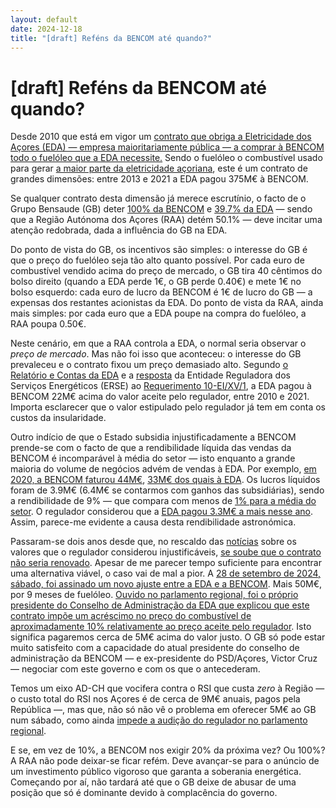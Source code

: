 ```yaml
---
layout: default
date: 2024-12-18
title: "[draft] Reféns da BENCOM até quando?"
---
```


# [draft] Reféns da BENCOM até quando?

Desde 2010 que está em vigor um [contrato que obriga a Eletricidade dos Açores (EDA) — empresa maioritariamente pública — a comprar à BENCOM todo o fuelóleo que a EDA necessite.](http://base.alra.pt:82/Doc_Req/XIIrequeresp176.pdf) Sendo o fuelóleo o combustível usado para gerar [a maior parte da eletricidade açoriana](https://www.eda.pt/EDA/Paginas/ProducaoEnergia.aspx), este é um contrato de grandes dimensões: entre 2013 e 2021 a EDA pagou 375M€ à BENCOM.

Se qualquer contrato desta dimensão já merece escrutínio, o facto de o Grupo Bensaude (GB) deter [100% da BENCOM](https://www.bencom.pt/pt/empresa/) e [39.7% da EDA](https://www.eda.pt/EDA/Paginas/Acionistas.aspx) — sendo que a Região Autónoma dos Açores (RAA) detém 50.1% — deve incitar uma atenção redobrada, dada a influência do GB na EDA.

Do ponto de vista do GB, os incentivos são simples: o interesse do GB é que o preço do fuelóleo seja tão alto quanto possível. Por cada euro de combustível vendido acima do preço de mercado, o GB tira 40 cêntimos do bolso direito (quando a EDA perde 1€, o GB perde 0.40€) e mete 1€ no bolso esquerdo: cada euro de lucro da BENCOM é 1€ de lucro do GB — a expensas dos restantes acionistas da EDA.
Do ponto de vista da RAA, ainda mais simples: por cada euro que a EDA poupe na compra do fuelóleo, a RAA poupa 0.50€.

Neste cenário, em que a RAA controla a EDA, o normal seria observar o _preço de mercado_. Mas não foi isso que aconteceu: o interesse do GB prevaleceu e o contrato fixou um preço demasiado alto. Segundo [o Relatório e Contas da EDA](https://www.eda.pt/Mediateca/Publicacoes/Lists/RelatrioseContas/Attachments/22/RC%20EDA%202021.pdf) e a [resposta](https://app.parlamento.pt/webutils/docs/doc.pdf?path=6148523063484d364c793968636d356c6443397a6158526c63793959566b786c5a79394562324e31625756756447397a554756795a3356756447467a556d5678645756796157316c626e527663793878553077764e5455344e5441355a4449745a6d4e68595330304e7a63354c5467335a544d744e546b325a6d597a4e6d4535596a41334c6e426b5a673d3d&fich=558509d2-fcaa-4779-87e3-596ff36a9b07.pdf&Inline=true) da Entidade Reguladora dos Serviços Energéticos (ERSE) ao [Requerimento 10-EI/XV/1](https://www.parlamento.pt/ActividadeParlamentar/Paginas/DetalhePerguntaRequerimento.aspx?BID=123572), a EDA pagou à BENCOM 22M€ acima do valor aceite pelo regulador, entre 2010 e 2021. Importa esclarecer que o valor estipulado pelo regulador já tem em conta os custos da insularidade.

Outro indício de que o Estado subsidia injustificadamente a BENCOM prende-se com o facto de que a rendibilidade líquida das vendas da BENCOM é incomparável à média do setor — isto enquanto a grande maioria do volume de negócios advém de vendas à EDA. Por exemplo, [em 2020, a BENCOM faturou 44M€](https://infotrust.pt/empresa/?id=bencom-armazenagem-e-comercio-de-combustiveis-sa), [33M€ dos quais à EDA](https://app.parlamento.pt/webutils/docs/doc.pdf?path=VrDtH6G5n5TrtwS0s1wLp4jqVbuDiikLUIpQz%252fItUCTcAnifnQepaZFReVER%252bq1iXSCcHY56gh3%252fDQuGWQ7glK1Ewv28Xn9JNDTMVR39m%252fvBbNQ773Vk5RakfAtcDPm0Ku3jas5PC0wbOBbS8j4BX8nbTjg63Ny4B4mlkA8kw8qTKdXUbfX2zqvhBDTSyVnp3InZ68aYJACykowhg8EW%252fNhxD5RN73UQcwzckSJjNZKR9gSsfA23urpIf8bJKB%252bVuBPlTHtAS55lPoBlFDXiMmIda0uWHD5FVQ2h4JkFgzTwcOZNxzxFFkU%252fVKQyQKc%252bqsYwJDvuco96hIl56d1apHgJ0dM6%252f4Tz3KjutzRCp%252bn3lDMiNY5MU0lIo3Iy2JvP0DLBVpwyfhz1W1TI%252fvNQjw%253d%253d&fich=558509d2-fcaa-4779-87e3-596ff36a9b07.pdf&Inline=true). Os lucros líquidos foram de 3.9M€ (6.4M€ se contarmos com ganhos das subsidiárias), sendo a rendibilidade de 9% — que compara com menos de [1% para a média do setor](https://infotrust.pt/empresa/?id=bencom-armazenagem-e-comercio-de-combustiveis-sa). O regulador considerou que a [EDA pagou 3.3M€ a mais nesse ano](https://app.parlamento.pt/webutils/docs/doc.pdf?path=VrDtH6G5n5TrtwS0s1wLp4jqVbuDiikLUIpQz%252fItUCTcAnifnQepaZFReVER%252bq1iXSCcHY56gh3%252fDQuGWQ7glK1Ewv28Xn9JNDTMVR39m%252fvBbNQ773Vk5RakfAtcDPm0Ku3jas5PC0wbOBbS8j4BX8nbTjg63Ny4B4mlkA8kw8qTKdXUbfX2zqvhBDTSyVnp3InZ68aYJACykowhg8EW%252fNhxD5RN73UQcwzckSJjNZKR9gSsfA23urpIf8bJKB%252bVuBPlTHtAS55lPoBlFDXiMmIda0uWHD5FVQ2h4JkFgzTwcOZNxzxFFkU%252fVKQyQKc%252bqsYwJDvuco96hIl56d1apHgJ0dM6%252f4Tz3KjutzRCp%252bn3lDMiNY5MU0lIo3Iy2JvP0DLBVpwyfhz1W1TI%252fvNQjw%253d%253d&fich=558509d2-fcaa-4779-87e3-596ff36a9b07.pdf&Inline=true). Assim, parece-me evidente a causa desta rendibilidade astronómica.

Passaram-se dois anos desde que, no rescaldo das [notícias](https://www.acorianooriental.pt/pagina/edicao-impressa/2022-12-10/artigo/335926) sobre os valores que o regulador considerou injustificáveis, [se soube que o contrato não seria renovado](http://base.alra.pt:82/4DACTION/w_pesquisa_registo/4/7684). Apesar de me parecer tempo suficiente para encontrar uma alternativa viável, o caso vai de mal a pior. A [28 de setembro de 2024, sábado, foi assinado um novo ajuste entre a EDA e a BENCOM](https://www.base.gov.pt/Base4/pt/detalhe/?type=contratos&id=10942305). Mais 50M€, por 9 meses de fuelóleo. [Ouvido no parlamento regional, foi o próprio presidente do Conselho de Administração da EDA que explicou que este contrato impõe um acréscimo no preço do combustível de aproximadamente 10% relativamente ao preço aceite pelo regulador](https://acores.bloco.org/noticias/psd-e-chega-rejeitam-audicao-da-erse-e-impedem-escrutinio-sobre-ajuste-direto-de-50-milhoes). Isto significa pagaremos cerca de 5M€ acima do valor justo.
O GB só pode estar muito satisfeito com a capacidade do atual presidente do conselho de administração da BENCOM — e ex-presidente do PSD/Açores, Victor Cruz — negociar com este governo e com os que o antecederam.

Temos um eixo AD-CH que vocifera contra o RSI que custa _zero_ à Região — o custo total do RSI nos Açores é de cerca de 9M€ anuais, pagos pela República —, mas que, não só não vê o problema em oferecer 5M€ ao GB num sábado, como ainda [impede a audição do regulador no parlamento regional](https://www.acorianooriental.pt/pagina/edicao-impressa/2024-12-07/artigo/367965). 

E se, em vez de 10%, a BENCOM nos exigir 20% da próxima vez? Ou 100%? A RAA não pode deixar-se ficar refém. Deve avançar-se para o anúncio de um investimento público vigoroso que garanta a soberania energética. Começando por aí, não tardará até que o GB deixe de abusar de uma posição que só é dominante devido à complacência do governo.
